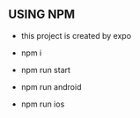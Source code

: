 ## USING NPM

- this project is created by expo

- npm i 
- npm run start
- npm run android
- npm run ios
